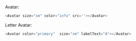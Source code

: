 Avatar:

```js
<Avatar size="sm" color="info" src=''></Avatar>

```

Letter Avatar:
```js
<Avatar color="primary"  size="sm" labelText="A"></Avatar>
```
